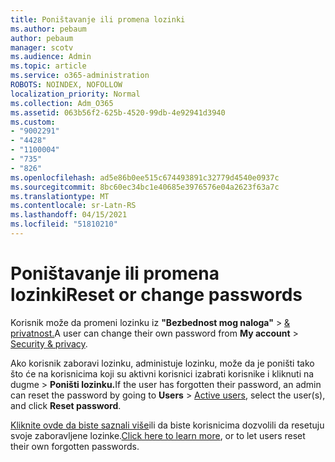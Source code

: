 ```yaml
---
title: Poništavanje ili promena lozinki
ms.author: pebaum
author: pebaum
manager: scotv
ms.audience: Admin
ms.topic: article
ms.service: o365-administration
ROBOTS: NOINDEX, NOFOLLOW
localization_priority: Normal
ms.collection: Adm_O365
ms.assetid: 063b56f2-625b-4520-99db-4e92941d3940
ms.custom:
- "9002291"
- "4428"
- "1100004"
- "735"
- "826"
ms.openlocfilehash: ad5e86b0ee515c674493891c32779d4540e0937c
ms.sourcegitcommit: 8bc60ec34bc1e40685e3976576e04a2623f63a7c
ms.translationtype: MT
ms.contentlocale: sr-Latn-RS
ms.lasthandoff: 04/15/2021
ms.locfileid: "51810210"
---
```

# <a name="reset-or-change-passwords"></a><span data-ttu-id="6ba27-102">Poništavanje ili promena lozinki</span><span class="sxs-lookup"><span data-stu-id="6ba27-102">Reset or change passwords</span></span>

<span data-ttu-id="6ba27-103">Korisnik može da promeni lozinku iz **"Bezbednost mog naloga"**  >  [& privatnost.](https://portal.office.com/account/#security)</span><span class="sxs-lookup"><span data-stu-id="6ba27-103">A user can change their own password from **My account** > [Security & privacy](https://portal.office.com/account/#security).</span></span>
  
<span data-ttu-id="6ba27-104">Ako korisnik zaboravi lozinku, administuje lozinku, može da je poništi tako što će na korisnicima koji su aktivni korisnici izabrati korisnike i kliknuti na dugme  >  [](https://portal.office.com/adminportal/home#/users) **Poništi lozinku.**</span><span class="sxs-lookup"><span data-stu-id="6ba27-104">If the user has forgotten their password, an admin can reset the password by going to **Users** > [Active users](https://portal.office.com/adminportal/home#/users), select the user(s), and click **Reset password**.</span></span>
  
<span data-ttu-id="6ba27-105">[Kliknite ovde da biste saznali više](https://docs.microsoft.com/microsoft-365/admin/add-users/reset-passwords)ili da biste korisnicima dozvolili da resetuju svoje zaboravljene lozinke.</span><span class="sxs-lookup"><span data-stu-id="6ba27-105">[Click here to learn more](https://docs.microsoft.com/microsoft-365/admin/add-users/reset-passwords), or to let users reset their own forgotten passwords.</span></span>
